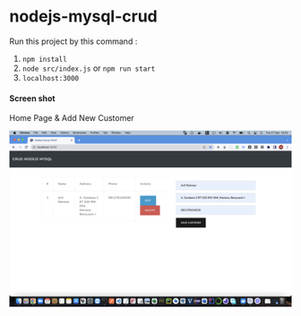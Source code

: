 # nodejs-mysql-crud

Run this project by this command :

1. `npm install`
2. `node src/index.js`  or `npm run start`
3. `localhost:3000`

#### Screen shot

Home Page & Add New Customer

![1664283146613](image/README/1664283146613.png)

